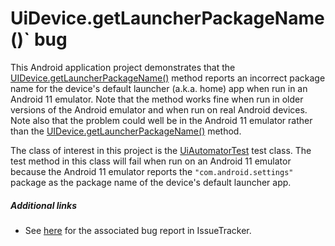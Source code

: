 # UiDevice.getLauncherPackageName()` bug

This Android application project demonstrates that the [UIDevice.getLauncherPackageName()](https://developer.android.com/reference/androidx/test/uiautomator/UiDevice#getlauncherpackagename) method reports an incorrect package name for the device's default launcher (a.k.a. home) app when run in an Android 11 emulator. Note that the method works fine when run in older versions of the Android emulator and when run on real Android devices. Note also that the problem could well be in the Android 11 emulator rather than the [UIDevice.getLauncherPackageName()](https://developer.android.com/reference/androidx/test/uiautomator/UiDevice#getlauncherpackagename) method.

The class of interest in this project is the [UiAutomatorTest](src/androidTest/java/com/tazkiyatech/uiautomator/app1/UiAutomatorTest.kt) test class. The test method in this class will fail when run on an Android 11 emulator because the Android 11 emulator reports the `"com.android.settings"` package as the package name of the device's default launcher app.

##### Additional links

* See [here](https://issuetracker.google.com/issues/178965163) for the associated bug report in IssueTracker.

